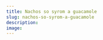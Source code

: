 ```yaml
---
title: Nachos so syrom a guacamole
slug: nachos-so-syrom-a-guacamole
description: 
image: 
---
```


